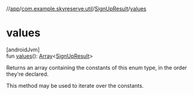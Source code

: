 //[app](../../../index.md)/[com.example.skyreserve.util](../index.md)/[SignUpResult](index.md)/[values](values.md)

# values

[androidJvm]\
fun [values](values.md)(): [Array](https://kotlinlang.org/api/latest/jvm/stdlib/kotlin/-array/index.html)&lt;[SignUpResult](index.md)&gt;

Returns an array containing the constants of this enum type, in the order they're declared.

This method may be used to iterate over the constants.
